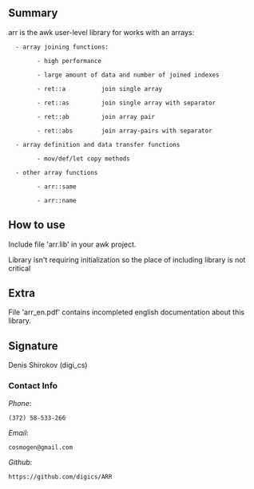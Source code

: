 ﻿
## Summary

arr is the awk user-level library for works with an arrays:

      - array joining functions: 

            - high performance

            - large amount of data and number of joined indexes

            - ret::a          join single array

            - ret::as         join single array with separator

            - ret::ab         join array pair

            - ret::abs        join array-pairs with separator

      - array definition and data transfer functions

            - mov/def/let copy methods

      - other array functions

            - arr::same

            - arr::name

## How to use

Include file 'arr.lib' in your awk project.

Library isn't requiring initialization so the place of including library is not critical


## Extra

File 'arr_en.pdf' contains incompleted english documentation about this library.





## Signature

Denis Shirokov (digi_cs)



### Contact Info

*Phone*:

    (372) 58-533-266

*Email*:

    cosmogen@gmail.com

*Github*:

    https://github.com/digics/ARR


